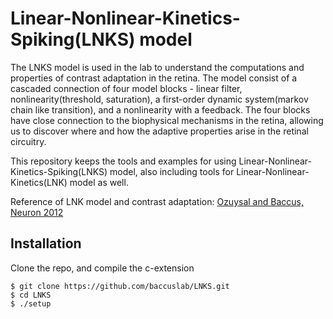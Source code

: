# Linear-Nonlinear-Kinetics-Spiking(LNKS) model
The LNKS model is used in the lab to understand the computations and properties of contrast adaptation in the retina. The model consist of a cascaded connection of four model blocks - linear filter, nonlinearity(threshold, saturation), a first-order dynamic system(markov chain like transition), and a nonlinearity with a feedback. The four blocks have close connection to the biophysical mechanisms in the retina, allowing us to discover where and how the adaptive properties arise in the retinal circuitry.

This repository keeps the tools and examples for using Linear-Nonlinear-Kinetics-Spiking(LNKS) model, also including tools for  Linear-Nonlinear-Kinetics(LNK) model as well.

<!-- Reference: [Ozuysal and Baccus, Neuron, 2012](http://www.sciencedirect.com/science/article/pii/S0896627312000797) -->
Reference of LNK model and contrast adaptation: <a href="http://www.sciencedirect.com/science/article/pii/S0896627312000797" target="_blank">Ozuysal and Baccus, Neuron 2012</a>

## Installation
Clone the repo, and compile the c-extension

    $ git clone https://github.com/baccuslab/LNKS.git
    $ cd LNKS
    $ ./setup
  
